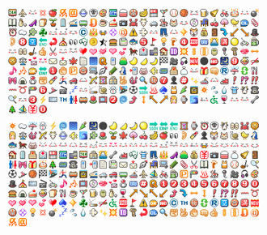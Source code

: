 ![24hours](24hours.png) ![airplane](airplane.png) ![angry](angry.png) ![annoy](annoy.png) ![apple](apple.png) ![appli01](appli01.png) ![appli02](appli02.png) ![aquarius](aquarius.png) ![aries](aries.png) ![art](art.png) ![atm](atm.png) ![bag](bag.png) ![ban](ban.png) ![banana](banana.png) ![bank](bank.png) ![bar](bar.png) ![baseball](baseball.png) ![basketball](basketball.png) ![bearing](bearing.png) ![beer](beer.png) ![bell](bell.png) ![bicycle](bicycle.png) ![birthday](birthday.png) ![bleah](bleah.png) ![bomb](bomb.png) ![book](book.png) ![bottle](bottle.png) ![boutique](boutique.png) ![bread](bread.png) ![bud](bud.png) ![building](building.png) ![bullettrain](bullettrain.png) ![bus](bus.png) ![by-d](by-d.png) ![cafe](cafe.png) ![cake](cake.png) ![camera](camera.png) ![cancer](cancer.png) ![capricornus](capricornus.png) ![car](car.png) ![carouselpony](carouselpony.png) ![cat](cat.png) ![catface](catface.png) ![cd](cd.png) ![chair](chair.png) ![cherry](cherry.png) ![cherryblossom](cherryblossom.png) ![chick](chick.png) ![clear](clear.png) ![clip](clip.png) ![clock](clock.png) ![cloud](cloud.png) ![clover](clover.png) ![club](club.png) ![coldsweats01](coldsweats01.png) ![coldsweats02](coldsweats02.png) ![confident](confident.png) ![copyright](copyright.png) ![crown](crown.png) ![crying](crying.png) ![cute](cute.png) ![d-point](d-point.png) ![danger](danger.png) ![dash](dash.png) ![delicious](delicious.png) ![denim](denim.png) ![despair](despair.png) ![diamond](diamond.png) ![dog](dog.png) ![dollar](dollar.png) ![door](door.png) ![down](down.png) ![downwardleft](downwardleft.png) ![downwardright](downwardright.png) ![drama](drama.png) ![ear](ear.png) ![eight](eight.png) ![empty](empty.png) ![end](end.png) ![enter](enter.png) ![event](event.png) ![eye](eye.png) ![eyeglass](eyeglass.png) ![fa711-c](fa711-c.png) ![fa731](fa731.png) ![fastfood](fastfood.png) ![faxto](faxto.png) ![fish](fish.png) ![five](five.png) ![flag](flag.png) ![flair](flair.png) ![foot](foot.png) ![four](four.png) ![free](free.png) ![freedial](freedial.png) ![fuji](fuji.png) ![full](full.png) ![fullmoon](fullmoon.png) ![game](game.png) ![gasstation](gasstation.png) ![gawk](gawk.png) ![gemini](gemini.png) ![golf](golf.png) ![good](good.png) ![hairsalon](hairsalon.png) ![happy01](happy01.png) ![happy02](happy02.png) ![heart](heart.png) ![heart01](heart01.png) ![heart02](heart02.png) ![heart03](heart03.png) ![heart04](heart04.png) ![horse](horse.png) ![hospital](hospital.png) ![hotel](hotel.png) ![house](house.png) ![id](id.png) ![impact](impact.png) ![info01](info01.png) ![info02](info02.png) ![japanesetea](japanesetea.png) ![karaoke](karaoke.png) ![key](key.png) ![kissmark](kissmark.png) ![leftright](leftright.png) ![leo](leo.png) ![libra](libra.png) ![loveletter](loveletter.png) ![lovely](lovely.png) ![mail](mail.png) ![mailto](mailto.png) ![maple](maple.png) ![memo](memo.png) ![mist](mist.png) ![mobaq](mobaq.png) ![mobilephone](mobilephone.png) ![moneybag](moneybag.png) ![moon1](moon1.png) ![moon2](moon2.png) ![moon3](moon3.png) ![motorsports](motorsports.png) ![movie](movie.png) ![music](music.png) ![new](new.png) ![newmoon](newmoon.png) ![ng](ng.png) ![night](night.png) ![nine](nine.png) ![noodle](noodle.png) ![nosmoking](nosmoking.png) ![note](note.png) ![notes](notes.png) ![ok](ok.png) ![on](on.png) ![one](one.png) ![paper](paper.png) ![parking](parking.png) ![pass](pass.png) ![pc](pc.png) ![pen](pen.png) ![pencil](pencil.png) ![penguin](penguin.png) ![phoneto](phoneto.png) ![pig](pig.png) ![pisces](pisces.png) ![pocketbell](pocketbell.png) ![postoffice](postoffice.png) ![pouch](pouch.png) ![pout](pout.png) ![present](present.png) ![punch](punch.png) ![r-mark](r-mark.png) ![rain](rain.png) ![recycle](recycle.png) ![restaurant](restaurant.png) ![ribbon](ribbon.png) ![riceball](riceball.png) ![ring](ring.png) ![rock](rock.png) ![rouge](rouge.png) ![run](run.png) ![rvcar](rvcar.png) ![sad](sad.png) ![sagittarius](sagittarius.png) ![sandclock](sandclock.png) ![school](school.png) ![scissors](scissors.png) ![scorpius](scorpius.png) ![search](search.png) ![secret](secret.png) ![seven](seven.png) ![shadow](shadow.png) ![sharp](sharp.png) ![shine](shine.png) ![ship](ship.png) ![shock](shock.png) ![shoe](shoe.png) ![sign01](sign01.png) ![sign02](sign02.png) ![sign03](sign03.png) ![sign04](sign04.png) ![sign05](sign05.png) ![signaler](signaler.png) ![six](six.png) ![ski](ski.png) ![slate](slate.png) ![sleepy](sleepy.png) ![smile](smile.png) ![smoking](smoking.png) ![snail](snail.png) ![snow](snow.png) ![snowboard](snowboard.png) ![soccer](soccer.png) ![soon](soon.png) ![spa](spa.png) ![spade](spade.png) ![sports](sports.png) ![sprinkle](sprinkle.png) ![subway](subway.png) ![sun](sun.png) ![sweat01](sweat01.png) ![sweat02](sweat02.png) ![t-shirt](t-shirt.png) ![taurus](taurus.png) ![telephone](telephone.png) ![tennis](tennis.png) ![think](think.png) ![three](three.png) ![thunder](thunder.png) ![ticket](ticket.png) ![tm](tm.png) ![toilet](toilet.png) ![train](train.png) ![tulip](tulip.png) ![tv](tv.png) ![two](two.png) ![typhoon](typhoon.png) ![up](up.png) ![updown](updown.png) ![upwardleft](upwardleft.png) ![upwardright](upwardright.png) ![virgo](virgo.png) ![watch](watch.png) ![wave](wave.png) ![weep](weep.png) ![wheelchair](wheelchair.png) ![wine](wine.png) ![wink](wink.png) ![wobbly](wobbly.png) ![wrench](wrench.png) ![xmas](xmas.png) ![yacht](yacht.png) ![yen](yen.png) ![zero](zero.png)

![e-000](e-000.png) ![e-001](e-001.png) ![e-002](e-002.png) ![e-003](e-003.png) ![e-004](e-004.png) ![e-005](e-005.png) ![e-006](e-006.png) ![e-007](e-007.png) ![e-008](e-008.png) ![e-011](e-011.png) ![e-012](e-012.png) ![e-013](e-013.png) ![e-014](e-014.png) ![e-015](e-015.png) ![e-018](e-018.png) ![e-019](e-019.png) ![e-01a](e-01a.png) ![e-01b](e-01b.png) ![e-01d](e-01d.png) ![e-02a](e-02a.png) ![e-02b](e-02b.png) ![e-02c](e-02c.png) ![e-02d](e-02d.png) ![e-02e](e-02e.png) ![e-02f](e-02f.png) ![e-030](e-030.png) ![e-031](e-031.png) ![e-032](e-032.png) ![e-033](e-033.png) ![e-034](e-034.png) ![e-035](e-035.png) ![e-036](e-036.png) ![e-038](e-038.png) ![e-03c](e-03c.png) ![e-03d](e-03d.png) ![e-03e](e-03e.png) ![e-03f](e-03f.png) ![e-040](e-040.png) ![e-04f](e-04f.png) ![e-050](e-050.png) ![e-051](e-051.png) ![e-190](e-190.png) ![e-191](e-191.png) ![e-195](e-195.png) ![e-19a](e-19a.png) ![e-1b7](e-1b7.png) ![e-1b8](e-1b8.png) ![e-1b9](e-1b9.png) ![e-1ba](e-1ba.png) ![e-1bc](e-1bc.png) ![e-1bd](e-1bd.png) ![e-1be](e-1be.png) ![e-1bf](e-1bf.png) ![e-320](e-320.png) ![e-321](e-321.png) ![e-322](e-322.png) ![e-323](e-323.png) ![e-324](e-324.png) ![e-325](e-325.png) ![e-326](e-326.png) ![e-327](e-327.png) ![e-329](e-329.png) ![e-32b](e-32b.png) ![e-32c](e-32c.png) ![e-330](e-330.png) ![e-331](e-331.png) ![e-332](e-332.png) ![e-335](e-335.png) ![e-339](e-339.png) ![e-33a](e-33a.png) ![e-33d](e-33d.png) ![e-33e](e-33e.png) ![e-33f](e-33f.png) ![e-340](e-340.png) ![e-349](e-349.png) ![e-4b0](e-4b0.png) ![e-4b2](e-4b2.png) ![e-4b3](e-4b3.png) ![e-4b4](e-4b4.png) ![e-4b5](e-4b5.png) ![e-4b6](e-4b6.png) ![e-4b7](e-4b7.png) ![e-4b9](e-4b9.png) ![e-4ba](e-4ba.png) ![e-4c3](e-4c3.png) ![e-4c9](e-4c9.png) ![e-4cd](e-4cd.png) ![e-4ce](e-4ce.png) ![e-4cf](e-4cf.png) ![e-4d0](e-4d0.png) ![e-4d1](e-4d1.png) ![e-4d6](e-4d6.png) ![e-4dc](e-4dc.png) ![e-4dd](e-4dd.png) ![e-4e2](e-4e2.png) ![e-4ef](e-4ef.png) ![e-4f0](e-4f0.png) ![e-4f1](e-4f1.png) ![e-4f2](e-4f2.png) ![e-4f3](e-4f3.png) ![e-506](e-506.png) ![e-50f](e-50f.png) ![e-510](e-510.png) ![e-511](e-511.png) ![e-512](e-512.png) ![e-522](e-522.png) ![e-523](e-523.png) ![e-525](e-525.png) ![e-526](e-526.png) ![e-527](e-527.png) ![e-528](e-528.png) ![e-529](e-529.png) ![e-52b](e-52b.png) ![e-536](e-536.png) ![e-537](e-537.png) ![e-538](e-538.png) ![e-539](e-539.png) ![e-53a](e-53a.png) ![e-53e](e-53e.png) ![e-546](e-546.png) ![e-553](e-553.png) ![e-7d0](e-7d0.png) ![e-7d1](e-7d1.png) ![e-7d2](e-7d2.png) ![e-7d3](e-7d3.png) ![e-7d4](e-7d4.png) ![e-7d5](e-7d5.png) ![e-7d6](e-7d6.png) ![e-7d7](e-7d7.png) ![e-7d8](e-7d8.png) ![e-7d9](e-7d9.png) ![e-7df](e-7df.png) ![e-7e0](e-7e0.png) ![e-7e2](e-7e2.png) ![e-7e4](e-7e4.png) ![e-7e5](e-7e5.png) ![e-7e6](e-7e6.png) ![e-7e8](e-7e8.png) ![e-7e9](e-7e9.png) ![e-7ea](e-7ea.png) ![e-7eb](e-7eb.png) ![e-7f5](e-7f5.png) ![e-7f6](e-7f6.png) ![e-7f7](e-7f7.png) ![e-7fa](e-7fa.png) ![e-7fc](e-7fc.png) ![e-800](e-800.png) ![e-801](e-801.png) ![e-803](e-803.png) ![e-804](e-804.png) ![e-805](e-805.png) ![e-806](e-806.png) ![e-807](e-807.png) ![e-808](e-808.png) ![e-80a](e-80a.png) ![e-813](e-813.png) ![e-814](e-814.png) ![e-81c](e-81c.png) ![e-81d](e-81d.png) ![e-823](e-823.png) ![e-824](e-824.png) ![e-825](e-825.png) ![e-82b](e-82b.png) ![e-82c](e-82c.png) ![e-82d](e-82d.png) ![e-82e](e-82e.png) ![e-82f](e-82f.png) ![e-830](e-830.png) ![e-831](e-831.png) ![e-832](e-832.png) ![e-833](e-833.png) ![e-834](e-834.png) ![e-835](e-835.png) ![e-836](e-836.png) ![e-837](e-837.png) ![e-960](e-960.png) ![e-961](e-961.png) ![e-962](e-962.png) ![e-963](e-963.png) ![e-964](e-964.png) ![e-980](e-980.png) ![e-981](e-981.png) ![e-982](e-982.png) ![e-983](e-983.png) ![e-984](e-984.png) ![e-985](e-985.png) ![e-986](e-986.png) ![e-af0](e-af0.png) ![e-af1](e-af1.png) ![e-af2](e-af2.png) ![e-af3](e-af3.png) ![e-af4](e-af4.png) ![e-af5](e-af5.png) ![e-af6](e-af6.png) ![e-af7](e-af7.png) ![e-b04](e-b04.png) ![e-b05](e-b05.png) ![e-b06](e-b06.png) ![e-b07](e-b07.png) ![e-b08](e-b08.png) ![e-b0c](e-b0c.png) ![e-b0d](e-b0d.png) ![e-b0e](e-b0e.png) ![e-b0f](e-b0f.png) ![e-b1a](e-b1a.png) ![e-b1b](e-b1b.png) ![e-b1c](e-b1c.png) ![e-b1d](e-b1d.png) ![e-b1e](e-b1e.png) ![e-b1f](e-b1f.png) ![e-b20](e-b20.png) ![e-b21](e-b21.png) ![e-b22](e-b22.png) ![e-b23](e-b23.png) ![e-b27](e-b27.png) ![e-b28](e-b28.png) ![e-b29](e-b29.png) ![e-b2a](e-b2a.png) ![e-b2b](e-b2b.png) ![e-b2c](e-b2c.png) ![e-b2d](e-b2d.png) ![e-b2f](e-b2f.png) ![e-b30](e-b30.png) ![e-b31](e-b31.png) ![e-b36](e-b36.png) ![e-b48](e-b48.png) ![e-b55](e-b55.png) ![e-b56](e-b56.png) ![e-b57](e-b57.png) ![e-b58](e-b58.png) ![e-b59](e-b59.png) ![e-b5b](e-b5b.png) ![e-b5c](e-b5c.png) ![e-b5d](e-b5d.png) ![e-b60](e-b60.png) ![e-b61](e-b61.png) ![e-b81](e-b81.png) ![e-b82](e-b82.png) ![e-b83](e-b83.png) ![e-b84](e-b84.png) ![e-b85](e-b85.png) ![e-b93](e-b93.png) ![e-b94](e-b94.png) ![e-b95](e-b95.png) ![e-b96](e-b96.png) ![e-b97](e-b97.png) ![e-e10](e-e10.png) ![e-e11](e-e11.png) ![e-e12](e-e12.png) ![e-e13](e-e13.png) ![e-e14](e-e14.png) ![e-e15](e-e15.png) 
